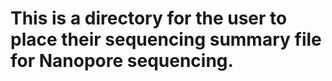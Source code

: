 # This is a directory for the user to place their sequencing summary file for Nanopore sequencing. 
